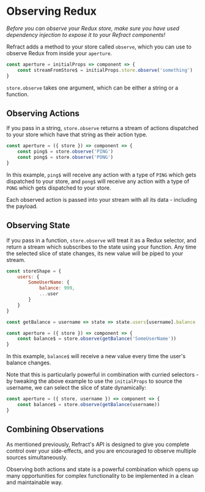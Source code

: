 # Observing Redux

_Before you can observe your Redux store, make sure you have used dependency injection to expose it to your Refract components!_

Refract adds a method to your store called `observe`, which you can use to observe Redux from inside your `aperture`.

```js
const aperture = initialProps => component => {
    const streamFromStore$ = initialProps.store.observe('something')
}
```

`store.observe` takes one argument, which can be either a string or a function.

## Observing Actions

If you pass in a string, `store.observe` returns a stream of actions dispatched to your store which have that string as their action type.

```js
const aperture = ({ store }) => component => {
    const ping$ = store.observe('PING')
    const pong$ = store.observe('PONG')
}
```

In this example, `ping$` will receive any action with a type of `PING` which gets dispatched to your store, and `pong$` will receive any action with a type of `PONG` which gets dispatched to your store.

Each observed action is passed into your stream with all its data - including the payload.

## Observing State

If you pass in a function, `store.observe` will treat it as a Redux selector, and return a stream which subscribes to the state using your function. Any time the selected slice of state changes, its new value will be piped to your stream.

```js
const storeShape = {
    users: {
        SomeUserName: {
            balance: 999,
            ...user
        }
    }
}

const getBalance = username => state => state.users[username].balance

const aperture = ({ store }) => component => {
    const balance$ = store.observe(getBalance('SomeUserName'))
}
```

In this example, `balance$` will receive a new value every time the user's balance changes.

Note that this is particularly powerful in combination with curried selectors - by tweaking the above example to use the `initialProps` to source the username, we can select the slice of state dynamically:

```js
const aperture = ({ store, username }) => component => {
    const balance$ = store.observe(getBalance(username))
}
```

## Combining Observations

As mentioned previously, Refract's API is designed to give you complete control over your side-effects, and you are encouraged to observe multiple sources simultaneously.

Observing both actions and state is a powerful combination which opens up many opportunities for complex functionality to be implemented in a clean and maintainable way.
